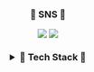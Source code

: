<!-- ![header](https://capsule-render.vercel.app/api?type=waving&color=DCDCDC&height=180&section=header&text=&fontAlign=83&fontAlignY=35&fontColor=#dd9933&fontSize=90) -->
<h3 align='center'>🚀 SNS 🚀</p>
<p align='center'>
<div align="center">
<a href="https://doyeop.com/" target="_blank"><img src="https://img.shields.io/badge/Blog-blue?style=flat-square&logo=WordPress&logoColor=white"/></a>
<a href="https://www.instagram.com/ehduq/" target="_blank"><img src="https://img.shields.io/badge/Insta-inactive?style=flat-square&logo=Instagram&logoColor=white"/></a>
</div>
<br>
<details>
  <summary>🚥 Tech Stack 🚥</summary>
    <p>
    <p align='center'>
    Front-End
    <br>
      <img src="https://img.shields.io/badge/JavaScript-F7DF1E?style=flat-square&logo=JavaScript&logoColor=white"/></a>
    <br>
    Back-End
      <img src="https://img.shields.io/badge/Oracle DB-F80000?style=flat-square&logo=Oracle&logoColor=white"/></a>
    </p>
</details>
